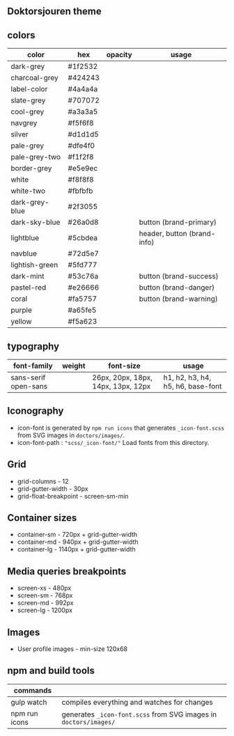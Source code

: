  ## Doktorsjouren theme
## colors
|  color | hex  | opacity | usage |
|--|--|--|--|
| dark-grey| #1f2532 |||
| charcoal-grey | #424243 |||
| label-color | #4a4a4a |||
| slate-grey | #707072 |||
| cool-grey |  #a3a3a5|||
| navgrey |  #f5f6f8 |||
| silver | #d1d1d5  |||
| pale-grey| #dfe4f0 |||
| pale-grey-two | #f1f2f8 |||
| border-grey | #e5e9ec |||
| white | #f8f8f8 |||
| white-two| #fbfbfb |||
| dark-grey-blue | #2f3055 |||
| dark-sky-blue| #26a0d8 ||button (brand-primary)|
| lightblue | #5cbdea || header, button (brand-info)|
| navblue| #72d5e7  |||
| lightish-green | #5fd777 |||
| dark-mint | #53c76a ||button (brand-success)|
| pastel-red | #e26666 ||button (brand-danger)|
| coral| #fa5757  ||button (brand-warning)|
| purple | #a65fe5 |||
| yellow | #f5a623 |||

## typography

| font-family | weight | font-size | usage |
|--|--|--|--|
| sans-serif open-sans|  | 26px, 20px, 18px, 14px, 13px, 12px | h1, h2, h3, h4, h5, h6, base-font |

## Iconography
-   icon-font is generated by `npm run icons` that generates `_icon-font.scss` from SVG images in `doctors/images/`.  
-	icon-font-path :  `"scss/_icon-font/"` Load fonts from this directory.


## Grid
- grid-columns - 12
- grid-gutter-width - 30px
- grid-float-breakpoint - screen-sm-min

## Container sizes
- container-sm - 720px + grid-gutter-width
- container-md - 940px + grid-gutter-width
- container-lg - 1140px + grid-gutter-width

## Media queries breakpoints

 - screen-xs - 480px
 - screen-sm - 768px
 - screen-md - 992px
 - screen-lg - 1200px
 
## Images
-  User profile images  - min-size  120x68

## npm and build tools
|commands|  |
|--|--|
| gulp watch | compiles everything and watches for changes |
| npm run icons | generates `_icon-font.scss` from SVG images in `doctors/images/` |
